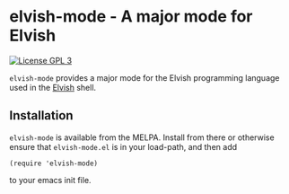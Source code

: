 elvish-mode - A major mode for Elvish
=====================================

[![License GPL 3][badge-license]][license]

`elvish-mode` provides a major mode for the Elvish programming language
used in the [Elvish][] shell.

Installation
------------

`elvish-mode` is available from the MELPA. Install from there or otherwise
ensure that `elvish-mode.el` is in your load-path, and then add

    (require 'elvish-mode)

to your emacs init file.

[Elvish]: http://elvish.io
[badge-license]: https://img.shields.io/badge/license-GPL_3-green.svg?dummy
[license]: https://github.com/ALSchwalm/elvish-mode/blob/master/LICENSE
